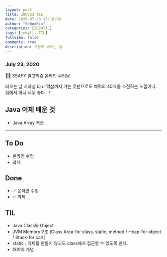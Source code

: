 ```yaml
---
layout: post
title: 200723 TIL
date: 2020-07-23 15:10:00
author: "SeWonKim"
categories: [2020TIL]
tags: [jekyll, TIL]
fullview: false
comments: true
description: 오늘도 비오는 날
---
```


### July 23, 2020

👨‍💻 SSAFY 알고리즘 온라인 수업날

비오는 날 지하철 타고 역삼까지 가는 것만으로도 체력의 40%를 소진하는 느낌이다.  
집에서 하니 너무 좋다...!

## Java 어제 배운 것

- Java Array 복습

---

## To Do

- 온라인 수업
- 과제

## Done

- ✅ 온라인 수업
- ✅ 과제

## TIL

- Java Class와 Object
- JVM Memory구조 (Class Area-for class, static, method / Heap-for object / Stack-for call )
- static : 객체를 만들지 않고도 class에서 접근할 수 있도록 한다.
- 패키지 개념
